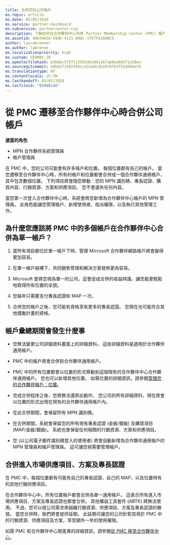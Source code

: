 ```yaml
---
title: 合併您的公司帳戶
ms.topic: article
ms.date: 05/05/2020
ms.service: partner-dashboard
ms.subservice: partnercenter-csp
description: 了解如何在合作夥伴中心內將 Partner Membership Center (PMC) 帳戶合併成一個帳戶。 適用於從 PMC 遷移至合作夥伴中心
ms.assetid: 4A07A85A-594E-4121-808C-37E7FA18A0C5
author: laurabrenner
ms.author: labrenne
ms.localizationpriority: high
ms.custom: SEOMAY.20
ms.openlocfilehash: 63bbbc57572135b5de3d61a6fab8ea60371e58ec
ms.sourcegitcommit: e9b627159745bcce53a8c2b1676f63f5249bba76
ms.translationtype: HT
ms.contentlocale: zh-TW
ms.lasthandoff: 05/07/2020
ms.locfileid: "82908146"
---
```

# <a name="consolidate-your-company-accounts-when-migrating-from-pmc-to-partner-center"></a>從 PMC 遷移至合作夥伴中心時合併公司帳戶

**適當的角色**

- MPN 合作夥伴系統管理員
- 帳戶管理員

在 PMC 中，您的公司可能會有許多帳戶和位置。 每個位置都有自己的帳戶。 當您遷移至合作夥伴中心時，所有的帳戶和位置都會合併成一個合作夥伴通用帳戶，其中包含數個位置。 下列項目將會隨您移動：您的 MPN 識別碼、專長認證、購買內容、行銷資源、方案和供應項目。 您不會遺失任何內容。

當您第一次登入合作夥伴中心時，系統會將您新增為合作夥伴中心帳戶的 MPN 管理員。 此角色能讓您管理帳戶、新增使用者、指派權限，以及執行其他管理工作。

## <a name="why-should-you-consolidate-your-multiple-accounts-in-pmc-into-one-account-in-partner-center"></a>為什麼您應該將 PMC 中的多個帳戶在合作夥伴中心合併為單一帳戶？

1. 當所有項目都位於單一帳戶下時，管理 Microsoft 合作夥伴網路帳戶將會變得更加容易。

2. 在單一帳戶結構下，共同銷售管理和解決方案發佈更為容易。

3. Microsoft 會將您視為單一的公司，這會促成合併的收益辨識，讓您能更輕鬆地取得所有位置的全貌。  

4. 您每年只需要支付專長認證和 MAP 一次。

5. 合併您的帳戶之後，您可能有資格享有更多的專長認證。 您現在也可能符合其他獎勵計畫的資格。


## <a name="what-happens-during-consolidation-of-accounts"></a>帳戶彙總期間會發生什麼事

- 您無法變更公司詳細資料畫面上的詳細資料。 這些詳細資料是適用於合作夥伴通用帳戶。 

- PMC 中的帳戶將會合併到合作夥伴通用帳戶。

- PMC 中的所有位置都會以位置的形式移動到這個現有的合作夥伴中心合作夥伴通用帳戶。 您也可以新增其他位置。 如需位置的詳細資訊，請參閱[管理您的合作夥伴帳戶：位置](manage-locations.md)。

- 完成合併程序之後，您將無法還原此動作。 您公司的所有詳細資料，現在將會以位置的形式出現在現有的合作夥伴通用帳戶內。 

- 在此合併期間，會保留所有 MPN 識別碼。

- 在合併期間，系統會保留您的所有現有專長認證 (金級/銀級) 及購買項目 (MAP/金級/銀級)。 系統也會保留任何相關的行銷資源、方案和供應項目。

- 您 (以公司電子郵件識別碼登入的使用者) 將會自動新增為合作夥伴通用帳戶的 MPN 管理員和帳戶管理員。 這可讓您視需要管理帳戶。

## <a name="consolidating-your-go-to-market-offers-programs-and-competencies"></a>合併進入市場供應項目、方案及專長認證

在 PMC 中，每個位置都有可能有自己的專長認證、自己的 MAP，以及位置特有的其他行銷供應項目。

在合作夥伴中心中，所有位置帳戶都會合併為單一通用帳戶。 這表示所有進入市場供應項目、方案及專長認證也都會合併。 其他權益工具套件 (ABTK) 將無法使用。 不過，您可以視公司需求來組織行銷資源、供應項目、方案及專長認證的散發。 當您合併時，我們將會提供延期。 此延期可讓您的公司針對其用於 PMC 中的行銷資源、供應項目及方案，享受額外一年的使用權限。

如需 PMC 和合作夥伴中心間差異的詳細資訊，請參閱[從 PMC 移至合作夥伴中心](guide-to-migration.md)。

